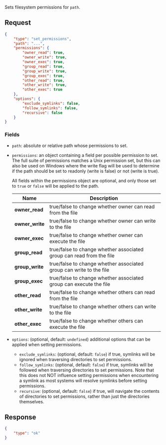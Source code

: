 Sets filesystem permissions for `path`.

## Request

```json
{
    "type": "set_permissions",
    "path": "...",
    "permissions": {
        "owner_read": true,
        "owner_write": true,
        "owner_exec": true,
        "group_read": true,
        "group_write": true,
        "group_exec": true,
        "other_read": true,
        "other_write": true,
        "other_exec": true
    },
    "options": {
        "exclude_symlinks": false,
        "follow_symlinks": false,
        "recursive": false
    }
}
```

### Fields

* `path`: absolute or relative path whose permissions to set.
 
* `permissions`: an object containing a field per possible permission to set.
  The full suite of permissions matches a Unix permission set, but this can
  also be used on Windows where the write flag will be used to determine if the
  path should be set to readonly (write is false) or not (write is true).

    All fields within the permissions object are optional, and only those set
    to `true` or `false` will be applied to the path.

    | Name            | Description                                                          |
    | -----------     | -----------------------------------------------                      |
    | **owner_read**  | true/false to change whether owner can read from the file            |
    | **owner_write** | true/false to change whether owner can write to the file             |
    | **owner_exec**  | true/false to change whether owner can execute the file              |
    | **group_read**  | true/false to change whether associated group can read from the file |
    | **group_write** | true/false to change whether associated group can write to the file  |
    | **group_exec**  | true/false to change whether associated group can execute the file   |
    | **other_read**  | true/false to change whether others can read from the file           |
    | **other_write** | true/false to change whether others can write to the file            |
    | **other_exec**  | true/false to change whether others can execute the file             |

* `options`: (optional, default: `undefined`) additional options that can be
  applied when setting permissions.

    * `exclude_symlinks`: (optional, default: `false`) if true, symlinks will
      be ignored when traversing directories to set permissions.
    * `follow_symlinks`: (optional, default: `false`) if true, symlinks will
      be followed when traversing directories to set permissions. Note that
      this does not NOT influence setting permissions when encountering a
      symlink as most systems will resolve symlinks before setting permissions.
    * `recursive`: (optional, default: `false`) if true, will navigate the
      contents of directories to set permissions, rather than just the
      directories themselves.

## Response

```json
{
    "type": "ok"
}
```
